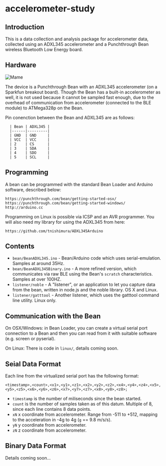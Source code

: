 accelerometer-study
===================

Introduction
------------

This is a data collection and analysis package for accelerometer data, collected using an ADXL345 accelerometer and a Punchthrough Bean wireless Bluetooth Low Energy board.

Hardware
--------

![Mame](https://raw.githubusercontent.com/tnishimura/accelerometer-study/master/img/mame.png)

The device is a Punchthrough Bean with an ADXL345 accelerometer (on a Sparkfun breakout board).  Though the Bean has a built-in accelerometer as well, it is not used because it cannot be sampled fast enough, due to the overhead of communication from  accelerometer (connected to the BLE module) to ATMega328p on the Bean. 

Pin conenction between the Bean and ADXL345 are as follows:

      | Bean | ADXL345 |
      |------|---------|
      | GND  | GND     |
      | VCC  | VCC     |
      | 2    | CS      |
      | 3    | SDA     |
      | 4    | SDO     |
      | 5    | SCL     |

Programming
-----------

A bean can be programmed with the standard Bean Loader and Arduino software, described below:

    https://punchthrough.com/bean/getting-started-osx/
    https://punchthrough.com/bean/getting-started-windows/
    http://arduino.cc

Programming on Linux is possible via ICSP and an AVR programmer.
You will also need my library for using the ADXL345 from here:

    https://github.com/tnishimura/ADXL345Arduino


Contents
--------

-  `bean/BeanADXL345.ino` -  Bean/Arduino code which uses serial-emulation.  Samples at around 35Hz.
-  `bean/BeanADXL345Binary.ino` - A more refined version, which communicates via raw BLE using the Bean's `scratch` characteristics.  Samples at over 100HZ.
-  `listener/noble` - A "listener", or an application to let you capture data from the bean, written in node.js and the noble library.  OS X and Linux.
-  `listener/gatttool` - Another listener, which uses the gatttool command line utility. Linux only.


Communication with the Bean
---------------------------

On OSX/Windows: in Bean Loader, you can create a virtual serial port connection to a Bean and then you can read from it with suitable software (e.g. screen or pyserial).

On Linux: There is code in `linux/`, details coming soon.


Seial Data Format
-----------------

Each line from the virtualized serial port has the following format:

    <timestamp>,<count>,<x1>,<y1>,<z1>,<x2>,<y2>,<z2>,<x4>,<y4>,<z4>,<x5>,<y5>,<z5>,<x6>,<y6>,<z6>,<x7>,<y7>,<z7>,<x8>,<y8>,<z8>;

-  `timestamp` is the number of miliseconds since the bean started.
-  `count` is the number of samples taken as of this datum.  Multiple of 8, since each line contains 8 data points.
-  `xN` x coordinate from accelerometer.  Range from -511 to +512, mapping to the acceleration in -4g to 4g (`g` == 9.8 m/s/s).
-  `yN` y coordinate from accelerometer.  
-  `zN` z coordinate from accelerometer.  

Binary Data Format
------------------

Details coming soon...

